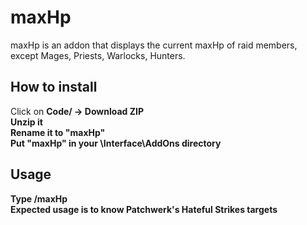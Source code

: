 # maxHp
maxHp is an addon that displays the current maxHp of raid members, except Mages, Priests, Warlocks, Hunters.

## How to install
Click on <b>Code<b>/ -> <b>Download ZIP</b><br>
<b>Unzip</b> it<br>
<b>Rename</b> it to <b>"maxHp"</b><br>
<b>Put</b> "maxHp" <b>in</b> your <b>\Interface\AddOns</b> directory<br>

## Usage
Type <b>/maxHp</b><br>
Expected usage is to know Patchwerk's Hateful Strikes targets<br>
